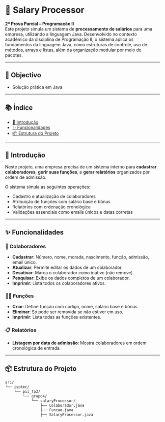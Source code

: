 # 💼 Salary Processor

**2ª Prova Parcial – Programação II**  
Este projeto simula um sistema de **processamento de salários** para uma empresa, utilizando a linguagem Java. Desenvolvido no contexto académico da disciplina de Programação II, o sistema aplica os fundamentos da linguagem Java, como estruturas de controle, uso de métodos, arrays e listas, além da organização modular por meio de pacotes.

---

## 🥇 Objectivo
- Solução prática em Java

---

## 📚 Índice
- [📖 Introdução](#-introdução)
- [✨ Funcionalidades](#-funcionalidades)
- [📦 Estrutura do Projeto](#-estrutura-do-projeto)
---

## 📖 Introdução
Neste projeto, uma empresa precisa de um sistema interno para **cadastrar colaboradores**, **gerir suas funções**, e **gerar relatórios** organizados por ordem de admissão.

O sistema simula as seguintes operações:
- Cadastro e atualização de colaboradores
- Atribuição de funções com salário base e bônus
- Relatórios com ordenação cronológica
- Validações essenciais como emails únicos e datas corretas

---

## ✨ Funcionalidades

### 👥 Colaboradores
- **Cadastrar**: Número, nome, morada, nascimento, função, admissão, email único.
- **Atualizar**: Permite editar os dados de um colaborador.
- **Desativar**: Marca o colaborador como inativo (não remove).
- **Pesquisar**: Exibe os dados completos de um colaborador.
- **Imprimir**: Lista todos os colaboradores ativos.

### 🧑‍💼 Funções
- **Criar**: Define função com código, nome, salário base e bônus.
- **Eliminar**: Só pode ser removida se não estiver em uso.
- **Imprimir**: Lista todas as funções existentes.

### 📋 Relatórios
- **Listagem por data de admissão**: Mostra colaboradores em ordem cronológica de entrada.

---

## 📦 Estrutura do Projeto

```bash
src/
└── isptec/
    └── pii_tp2/
        └── grupo4/
            └── salaryProcessor/
                ├── Colaborador.java
                ├── Funcao.java
                ├── SalaryProcessor.java